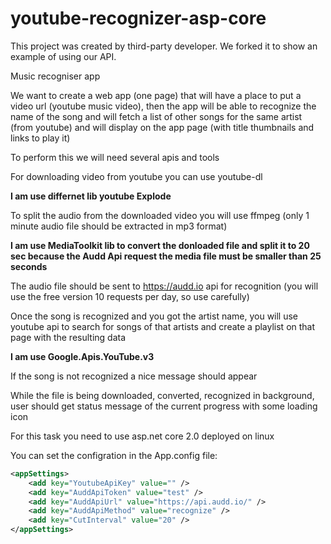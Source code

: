 # youtube-recognizer-asp-core

This project was created by third-party developer. We forked it to show an example of using our API.

Music recogniser app

We want to create a web app (one page) that will have a place to put a video url (youtube music video), then the app will be able to recognize the name of the song and will fetch a list of other songs for the same artist (from youtube) and will display on the app page (with title thumbnails and links to play it)


To perform this we will need several apis and tools

For downloading video from youtube you can use youtube-dl  

<strong>I am use differnet lib youtube Explode</strong> 

To split the audio from the downloaded video you will use ffmpeg (only 1 minute audio file should be extracted in mp3 format)

<strong>I am use MediaToolkit lib to convert the donloaded file and split it to 20 sec because the Audd Api request the media file must be smaller than 25 seconds</strong>

The audio file should be sent to https://audd.io api for recognition (you will use the free version 10 requests per day, so use carefully)

Once the song is recognized and you got the artist name, you will use youtube api to search for songs of that artists and create a playlist on that page with the resulting data

<strong>I am use Google.Apis.YouTube.v3</strong>

If the song is not recognized a nice message should appear

While the file is being downloaded, converted, recognized in background, user should get status message of the current progress with some loading icon
 
For this task you need to use asp.net core 2.0 deployed on linux


You can set the configration in the App.config file:
```xml
<appSettings>
    <add key="YoutubeApiKey" value="" />
    <add key="AuddApiToken" value="test" />
    <add key="AuddApiUrl" value="https://api.audd.io/" />
    <add key="AuddApiMethod" value="recognize" />
    <add key="CutInterval" value="20" />
</appSettings>
```
